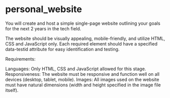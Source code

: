 # personal_website

<p>You will create and host a simple single-page website outlining your goals for the next 2 years in the tech field.</p>
<p>The website should be visually appealing, mobile-friendly, and utilize HTML, CSS and JavaScript only.
Each required element should have a specified data-testid attribute for easy identification and testing.</p>
<p>Requirements:</p>
<p>Languages: Only HTML, CSS and JavaScript allowed for this stage.
Responsiveness: The website must be responsive and function well on all devices (desktop, tablet, mobile).
Images: All images used on the website must have natural dimensions (width and height specified in the image file itself).
</p>
